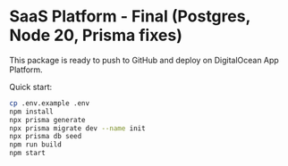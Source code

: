 # SaaS Platform - Final (Postgres, Node 20, Prisma fixes)

This package is ready to push to GitHub and deploy on DigitalOcean App Platform.

Quick start:

```bash
cp .env.example .env
npm install
npx prisma generate
npx prisma migrate dev --name init
npx prisma db seed
npm run build
npm start
```
